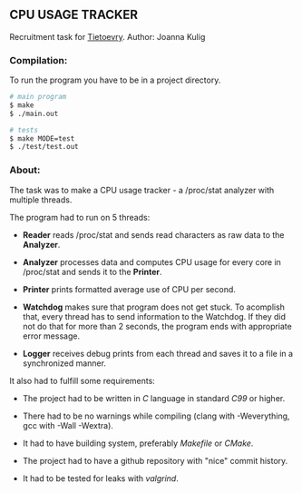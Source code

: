 ## CPU USAGE TRACKER

Recruitment task for [Tietoevry](https://www.tietoevry.com/).
Author: Joanna Kulig

### Compilation:

To run the program you have to be in a project directory.

```sh
# main program
$ make
$ ./main.out
```

```sh
# tests
$ make MODE=test
$ ./test/test.out
```

### About:

The task was to make a CPU usage tracker - a /proc/stat analyzer with multiple threads.

The program had to run on 5 threads:

- **Reader** reads /proc/stat and sends read characters as raw data to the **Analyzer**.

- **Analyzer** processes data and computes CPU usage for every core in /proc/stat and sends it to the **Printer**.

- **Printer** prints formatted average use of CPU per second.

- **Watchdog** makes sure that program does not get stuck. To acomplish that, every thread has to send information to the Watchdog. If they did not do that for more than 2 seconds, the program ends with appropriate error message.

- **Logger** receives debug prints from each thread and saves it to a file in a synchronized manner.


It also had to fulfill some requirements:

- The project had to be written in *C* language in standard *C99* or higher.

- There had to be no warnings while compiling (clang with -Weverything, gcc with -Wall -Wextra).

- It had to have building system, preferably *Makefile* or *CMake*.

- The project had to have a github repository with "nice" commit history.

- It had to be tested for leaks with *valgrind*.
